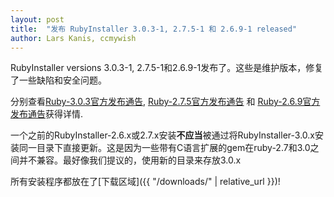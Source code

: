 ```yaml
---
layout: post
title:  "发布 RubyInstaller 3.0.3-1, 2.7.5-1 和 2.6.9-1 released"
author: Lars Kanis, ccmywish
---
```

RubyInstaller versions 3.0.3-1, 2.7.5-1和2.6.9-1发布了。这些是维护版本，修复了一些缺陷和安全问题。

分别查看[Ruby-3.0.3官方发布通告](https://www.ruby-lang.org/en/news/2021/11/24/ruby-3-0-3-released/), [Ruby-2.7.5官方发布通告](https://www.ruby-lang.org/en/news/2021/11/24/ruby-2-7-5-released/) 和 [Ruby-2.6.9官方发布通告](https://www.ruby-lang.org/en/news/2021/11/24/ruby-2-6-9-released/)获得详情.

一个之前的RubyInstaller-2.6.x或2.7.x安装<b>不应当</b>被通过将RubyInstaller-3.0.x安装同一目录下直接更新。这是因为一些带有C语言扩展的gem在ruby-2.7和3.0之间并不兼容。最好像我们提议的，使用新的目录来存放3.0.x

所有安装程序都放在了[下载区域]({{ "/downloads/" | relative_url }})!
